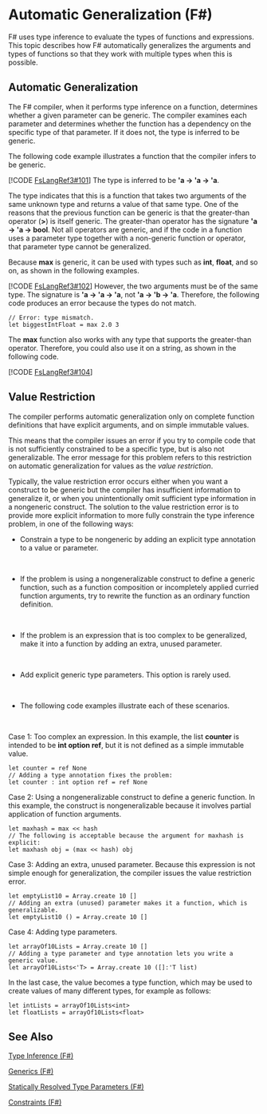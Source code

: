 # Automatic Generalization (F#)

F# uses type inference to evaluate the types of functions and expressions. This topic describes how F# automatically generalizes the arguments and types of functions so that they work with multiple types when this is possible.


## Automatic Generalization
The F# compiler, when it performs type inference on a function, determines whether a given parameter can be generic. The compiler examines each parameter and determines whether the function has a dependency on the specific type of that parameter. If it does not, the type is inferred to be generic.

The following code example illustrates a function that the compiler infers to be generic.

[!CODE [FsLangRef3#101](../CodeSnippet/VS_Snippets_Fsharp/fslangref3/FSharp/fs/autogeneral.fs#101)]
    The type is inferred to be **'a -&gt; 'a -&gt; 'a**.

The type indicates that this is a function that takes two arguments of the same unknown type and returns a value of that same type. One of the reasons that the previous function can be generic is that the greater-than operator (**&gt;**) is itself generic. The greater-than operator has the signature **'a -&gt; 'a -&gt; bool**. Not all operators are generic, and if the code in a function uses a parameter type together with a non-generic function or operator, that parameter type cannot be generalized.

Because **max** is generic, it can be used with types such as **int**, **float**, and so on, as shown in the following examples.

[!CODE [FsLangRef3#102](../CodeSnippet/VS_Snippets_Fsharp/fslangref3/FSharp/fs/autogeneral.fs#102)]
    However, the two arguments must be of the same type. The signature is **'a -&gt; 'a -&gt; 'a**, not **'a -&gt; 'b -&gt; 'a**. Therefore, the following code produces an error because the types do not match.


```f#
// Error: type mismatch.
let biggestIntFloat = max 2.0 3
```
The **max** function also works with any type that supports the greater-than operator. Therefore, you could also use it on a string, as shown in the following code.

[!CODE [FsLangRef3#104](../CodeSnippet/VS_Snippets_Fsharp/fslangref3/FSharp/fs/autogeneral.fs#104)]
    
## Value Restriction
The compiler performs automatic generalization only on complete function definitions that have explicit arguments, and on simple immutable values.

This means that the compiler issues an error if you try to compile code that is not sufficiently constrained to be a specific type, but is also not generalizable. The error message for this problem refers to this restriction on automatic generalization for values as the *value restriction*.

Typically, the value restriction error occurs either when you want a construct to be generic but the compiler has insufficient information to generalize it, or when you unintentionally omit sufficient type information in a nongeneric construct. The solution to the value restriction error is to provide more explicit information to more fully constrain the type inference problem, in one of the following ways:


- Constrain a type to be nongeneric by adding an explicit type annotation to a value or parameter.
<br />

- If the problem is using a nongeneralizable construct to define a generic function, such as a function composition or incompletely applied curried function arguments, try to rewrite the function as an ordinary function definition.
<br />

- If the problem is an expression that is too complex to be generalized, make it into a function by adding an extra, unused parameter.
<br />

- Add explicit generic type parameters. This option is rarely used.
<br />

- The following code examples illustrate each of these scenarios.
<br />

Case 1: Too complex an expression. In this example, the list **counter** is intended to be **int option ref**, but it is not defined as a simple immutable value.


```f#
let counter = ref None
// Adding a type annotation fixes the problem:
let counter : int option ref = ref None
```
Case 2: Using a nongeneralizable construct to define a generic function. In this example, the construct is nongeneralizable because it involves partial application of function arguments.


```f#
let maxhash = max << hash
// The following is acceptable because the argument for maxhash is explicit:
let maxhash obj = (max << hash) obj
```
Case 3: Adding an extra, unused parameter. Because this expression is not simple enough for generalization, the compiler issues the value restriction error.


```f#
let emptyList10 = Array.create 10 []
// Adding an extra (unused) parameter makes it a function, which is generalizable.
let emptyList10 () = Array.create 10 []
```
Case 4: Adding type parameters.


```f#
let arrayOf10Lists = Array.create 10 []
// Adding a type parameter and type annotation lets you write a generic value.
let arrayOf10Lists<'T> = Array.create 10 ([]:'T list)
```
In the last case, the value becomes a type function, which may be used to create values of many different types, for example as follows:


```
let intLists = arrayOf10Lists<int>
let floatLists = arrayOf10Lists<float>
```

## See Also
[Type Inference &#40;F&#35;&#41;](Type+Inference+%28F%23%29.md)

[Generics &#40;F&#35;&#41;](Generics+%28F%23%29.md)

[Statically Resolved Type Parameters &#40;F&#35;&#41;](Statically+Resolved+Type+Parameters+%28F%23%29.md)

[Constraints &#40;F&#35;&#41;](Constraints+%28F%23%29.md)

